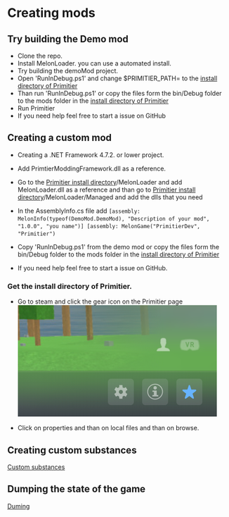 # Creating mods

## Try building the Demo mod
* Clone the repo.
* Install MelonLoader. you can use a automated install.
* Try building the demoMod project.
* Open 'RunInDebug.ps1' and change $PRIMITIER_PATH= to the [install directory of Primitier](#get-the-install-directory-of-primitier.)
* Than run 'RunInDebug.ps1' or copy the files form the bin/Debug folder to the mods folder in the [install directory of Primitier](#get-the-install-directory-of-primitier.)
* Run Primitier
* If you need help feel free to start a issue on GitHub


## Creating a custom mod
* Creating a .NET Framework 4.7.2. or lower project.
* Add PrimtierModdingFramework.dll as a reference.

* Go to the [Primitier install directory](#get-the-install-directory-of-primitier.)/MelonLoader and add MelonLoader.dll as a reference and than go to [Primitier install directory](#get-the-install-directory-of-primitier.)/MelonLoader/Managed and add the dlls that you need

* In the AssemblyInfo.cs file add ```
[assembly: MelonInfo(typeof(DemoMod.DemoMod), "Description of your mod", "1.0.0", "you name")]
[assembly: MelonGame("PrimitierDev", "Primitier")  ```

* Copy 'RunInDebug.ps1' from the demo mod or copy the files form the bin/Debug folder to the mods folder in the [install directory of Primitier](#get-the-install-directory-of-primitier.)

* If you need help feel free to start a issue on GitHub.


### Get the install directory of Primitier.
* Go to steam and click the gear icon on the Primitier page
![Gear](GearIcon.png)

* Click on properties and than on local files and than on browse.

## Creating custom substances
[Custom substances](./CustomSubstances.md)

## Dumping the state of the game
[Duming](./Dumping)